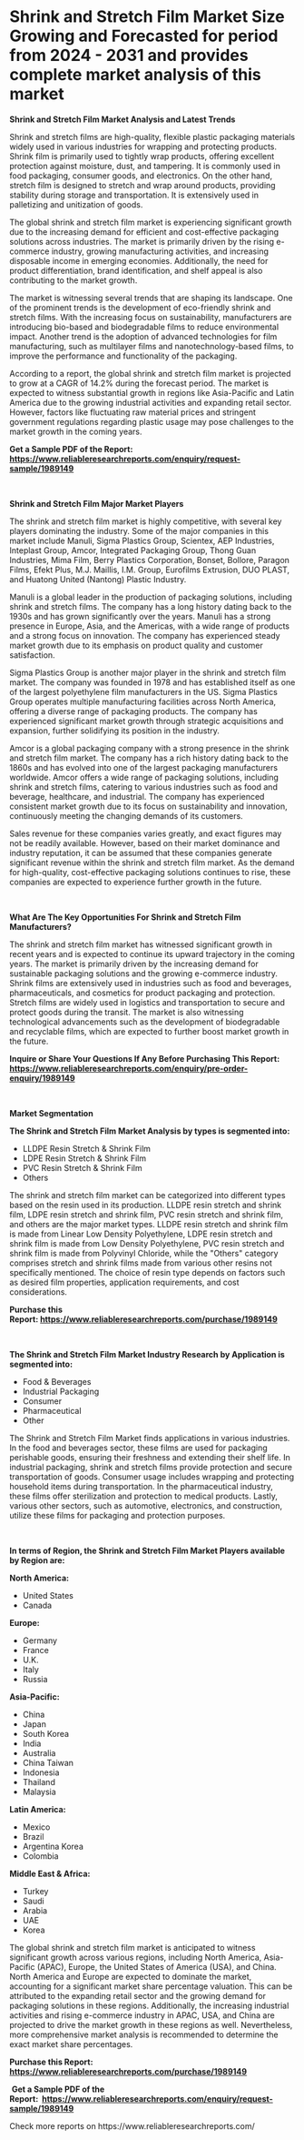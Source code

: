 <p><h1>Shrink and Stretch Film Market Size Growing and Forecasted for period from 2024 - 2031 and provides complete market analysis of this market</h1></p><p><strong>Shrink and Stretch Film Market Analysis and Latest Trends</strong></p>
<p><p>Shrink and stretch films are high-quality, flexible plastic packaging materials widely used in various industries for wrapping and protecting products. Shrink film is primarily used to tightly wrap products, offering excellent protection against moisture, dust, and tampering. It is commonly used in food packaging, consumer goods, and electronics. On the other hand, stretch film is designed to stretch and wrap around products, providing stability during storage and transportation. It is extensively used in palletizing and unitization of goods.</p><p>The global shrink and stretch film market is experiencing significant growth due to the increasing demand for efficient and cost-effective packaging solutions across industries. The market is primarily driven by the rising e-commerce industry, growing manufacturing activities, and increasing disposable income in emerging economies. Additionally, the need for product differentiation, brand identification, and shelf appeal is also contributing to the market growth.</p><p>The market is witnessing several trends that are shaping its landscape. One of the prominent trends is the development of eco-friendly shrink and stretch films. With the increasing focus on sustainability, manufacturers are introducing bio-based and biodegradable films to reduce environmental impact. Another trend is the adoption of advanced technologies for film manufacturing, such as multilayer films and nanotechnology-based films, to improve the performance and functionality of the packaging.</p><p>According to a report, the global shrink and stretch film market is projected to grow at a CAGR of 14.2% during the forecast period. The market is expected to witness substantial growth in regions like Asia-Pacific and Latin America due to the growing industrial activities and expanding retail sector. However, factors like fluctuating raw material prices and stringent government regulations regarding plastic usage may pose challenges to the market growth in the coming years.</p></p>
<p><strong>Get a Sample PDF of the Report:&nbsp; <a href="https://www.reliableresearchreports.com/enquiry/request-sample/1989149">https://www.reliableresearchreports.com/enquiry/request-sample/1989149</a></strong></p>
<p>&nbsp;</p>
<p><strong>Shrink and Stretch Film Major Market Players</strong></p>
<p><p>The shrink and stretch film market is highly competitive, with several key players dominating the industry. Some of the major companies in this market include Manuli, Sigma Plastics Group, Scientex, AEP Industries, Inteplast Group, Amcor, Integrated Packaging Group, Thong Guan Industries, Mima Film, Berry Plastics Corporation, Bonset, Bollore, Paragon Films, Efekt Plus, M.J. Maillis, I.M. Group, Eurofilms Extrusion, DUO PLAST, and Huatong United (Nantong) Plastic Industry.</p><p>Manuli is a global leader in the production of packaging solutions, including shrink and stretch films. The company has a long history dating back to the 1930s and has grown significantly over the years. Manuli has a strong presence in Europe, Asia, and the Americas, with a wide range of products and a strong focus on innovation. The company has experienced steady market growth due to its emphasis on product quality and customer satisfaction.</p><p>Sigma Plastics Group is another major player in the shrink and stretch film market. The company was founded in 1978 and has established itself as one of the largest polyethylene film manufacturers in the US. Sigma Plastics Group operates multiple manufacturing facilities across North America, offering a diverse range of packaging products. The company has experienced significant market growth through strategic acquisitions and expansion, further solidifying its position in the industry.</p><p>Amcor is a global packaging company with a strong presence in the shrink and stretch film market. The company has a rich history dating back to the 1860s and has evolved into one of the largest packaging manufacturers worldwide. Amcor offers a wide range of packaging solutions, including shrink and stretch films, catering to various industries such as food and beverage, healthcare, and industrial. The company has experienced consistent market growth due to its focus on sustainability and innovation, continuously meeting the changing demands of its customers.</p><p>Sales revenue for these companies varies greatly, and exact figures may not be readily available. However, based on their market dominance and industry reputation, it can be assumed that these companies generate significant revenue within the shrink and stretch film market. As the demand for high-quality, cost-effective packaging solutions continues to rise, these companies are expected to experience further growth in the future.</p></p>
<p>&nbsp;</p>
<p><strong>What Are The Key Opportunities For Shrink and Stretch Film Manufacturers?</strong></p>
<p><p>The shrink and stretch film market has witnessed significant growth in recent years and is expected to continue its upward trajectory in the coming years. The market is primarily driven by the increasing demand for sustainable packaging solutions and the growing e-commerce industry. Shrink films are extensively used in industries such as food and beverages, pharmaceuticals, and cosmetics for product packaging and protection. Stretch films are widely used in logistics and transportation to secure and protect goods during the transit. The market is also witnessing technological advancements such as the development of biodegradable and recyclable films, which are expected to further boost market growth in the future.</p></p>
<p><strong>Inquire or Share Your Questions If Any Before Purchasing This Report: <a href="https://www.reliableresearchreports.com/enquiry/pre-order-enquiry/1989149">https://www.reliableresearchreports.com/enquiry/pre-order-enquiry/1989149</a></strong></p>
<p>&nbsp;</p>
<p><strong>Market Segmentation</strong></p>
<p><strong>The Shrink and Stretch Film Market Analysis by types is segmented into:</strong></p>
<p><ul><li>LLDPE Resin Stretch & Shrink Film</li><li>LDPE Resin Stretch & Shrink Film</li><li>PVC Resin Stretch & Shrink Film</li><li>Others</li></ul></p>
<p><p>The shrink and stretch film market can be categorized into different types based on the resin used in its production. LLDPE resin stretch and shrink film, LDPE resin stretch and shrink film, PVC resin stretch and shrink film, and others are the major market types. LLDPE resin stretch and shrink film is made from Linear Low Density Polyethylene, LDPE resin stretch and shrink film is made from Low Density Polyethylene, PVC resin stretch and shrink film is made from Polyvinyl Chloride, while the "Others" category comprises stretch and shrink films made from various other resins not specifically mentioned. The choice of resin type depends on factors such as desired film properties, application requirements, and cost considerations.</p></p>
<p><strong>Purchase this Report:&nbsp;<a href="https://www.reliableresearchreports.com/purchase/1989149">https://www.reliableresearchreports.com/purchase/1989149</a></strong></p>
<p>&nbsp;</p>
<p><strong>The Shrink and Stretch Film Market Industry Research by Application is segmented into:</strong></p>
<p><ul><li>Food & Beverages</li><li>Industrial Packaging</li><li>Consumer</li><li>Pharmaceutical</li><li>Other</li></ul></p>
<p><p>The Shrink and Stretch Film Market finds applications in various industries. In the food and beverages sector, these films are used for packaging perishable goods, ensuring their freshness and extending their shelf life. In industrial packaging, shrink and stretch films provide protection and secure transportation of goods. Consumer usage includes wrapping and protecting household items during transportation. In the pharmaceutical industry, these films offer sterilization and protection to medical products. Lastly, various other sectors, such as automotive, electronics, and construction, utilize these films for packaging and protection purposes.</p></p>
<p>&nbsp;</p>
<p><strong>In terms of Region, the Shrink and Stretch Film Market Players available by Region are:</strong></p>
<p>
    <p> <strong> North America: </strong>
        <ul>
            <li>United States</li>
            <li>Canada</li>
        </ul>
        </p> 
    <p> <strong> Europe: </strong>
        <ul>
            <li>Germany</li>
            <li>France</li>
            <li>U.K.</li>
            <li>Italy</li>
            <li>Russia</li>
        </ul>
        </p> 
    <p> <strong> Asia-Pacific: </strong>
        <ul>
            <li>China</li>
            <li>Japan</li>
            <li>South Korea</li>
            <li>India</li>
            <li>Australia</li>
            <li>China Taiwan</li>
            <li>Indonesia</li>
            <li>Thailand</li>
            <li>Malaysia</li>
        </ul>
        </p> 
    <p> <strong> Latin America: </strong>
        <ul>
            <li>Mexico</li>
            <li>Brazil</li>
            <li>Argentina Korea</li>
            <li>Colombia</li>
        </ul>
        </p> 
    <p> <strong> Middle East & Africa: </strong>
        <ul>
            <li>Turkey</li>
            <li>Saudi</li>
            <li>Arabia</li>
            <li>UAE</li>
            <li>Korea</li>
        </ul>
    </p>
    </p>
<p><p>The global shrink and stretch film market is anticipated to witness significant growth across various regions, including North America, Asia-Pacific (APAC), Europe, the United States of America (USA), and China. North America and Europe are expected to dominate the market, accounting for a significant market share percentage valuation. This can be attributed to the expanding retail sector and the growing demand for packaging solutions in these regions. Additionally, the increasing industrial activities and rising e-commerce industry in APAC, USA, and China are projected to drive the market growth in these regions as well. Nevertheless, more comprehensive market analysis is recommended to determine the exact market share percentages.</p></p>
<p><strong>Purchase this Report: <a href="https://www.reliableresearchreports.com/purchase/1989149">https://www.reliableresearchreports.com/purchase/1989149</a></strong></p>
<p>&nbsp;<strong>Get a Sample PDF of the Report:&nbsp;&nbsp;<a href="https://www.reliableresearchreports.com/enquiry/request-sample/1989149">https://www.reliableresearchreports.com/enquiry/request-sample/1989149</a></strong></p>
<p><strong></strong></p>
<p>Check more reports on https://www.reliableresearchreports.com/</p>
